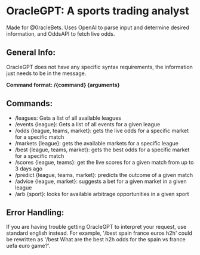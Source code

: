 # OracleGPT: A sports trading analyst
Made for @0racleBets. Uses OpenAI to parse input and determine desired information, and OddsAPI to fetch live odds.
## General Info:
OracleGPT does not have any specific syntax requirements, the information just needs to be in the message.

**Command format: /{command} {arguments}**
## Commands:
* /leagues: Gets a list of all available leagues
* /events {league}: Gets a list of all events for a given league
* /odds {league, teams, market}: gets the live odds for a specific market for a specific match
* /markets {league}: gets the available markets for a specific league
* /best {league, teams, market}: gets the best odds for a specific market for a specific match
* /scores {league, teams}: get the live scores for a given match from up to 3 days ago
* /predict {league, teams, market}: predicts the outcome of a given match
* /advice {league, market}: suggests a bet for a given market in a given league
* /arb {sport}: looks for available arbitrage opportunities in a given sport

## Error Handling:
If you are having trouble getting OracleGPT to interpret your request, use standard english instead. For example, '/best spain france euros h2h' could be rewritten as '/best What are the best h2h odds for the spain vs france uefa euro game?'. 
